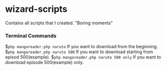 # wizard-scripts
Contains all scripts that I created. "Boring moments"

### Terminal Commands
$`php mangareader.php naruto` If you want to download from the beginning.
$`php mangareader.php naruto 500` If you want to download starting from episod 500(example).
$`php mangareader.php naruto 500 only` If you want to download episode 500(example) only.
